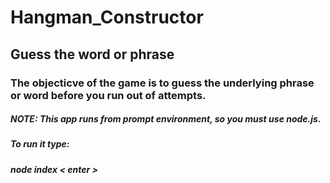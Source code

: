 # Hangman_Constructor

## Guess the word or phrase

### The objecticve of the game is to guess the underlying phrase or word before you run out of attempts.

##### NOTE: This app runs from prompt environment, so you must use node.js.
##### To run it type:
##### node index < enter > 